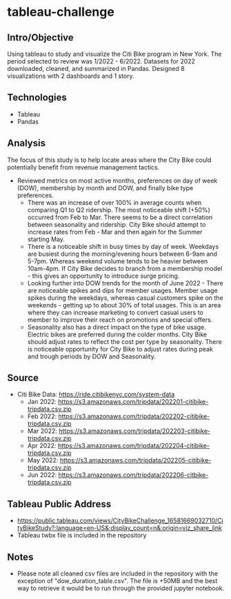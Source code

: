 # tableau-challenge

## Intro/Objective
Using tableau to study and visualize the Citi Bike program in New York. The period selected to review was 1/2022 - 6/2022. Datasets for 2022 downloaded, cleaned, and summarized in Pandas. Designed 8 visualizations with 2 dashboards and 1 story.

## Technologies
* Tableau
* Pandas

## Analysis
The focus of this study is to help locate areas where the City Bike could potentially benefit from revenue management tactics. 
* Reviewed metrics on most active months, preferences on day of week (DOW), membership by month and DOW, and finally bike type preferences. 
  * There was an increase of over 100% in average counts when comparing Q1 to Q2 ridership. The most noticeable shift (+50%) occurred from Feb to Mar. There seems to be a direct correlation between seasonality and ridership. City Bike should attempt to increase rates from Feb - Mar and then again for the Summer starting May.
  * There is a noticeable shift in busy times by day of week. Weekdays are busiest during the morning/evening hours between 6-9am and 5-7pm. Whereas weekend volume tends to be heavier between 10am-4pm. If City Bike decides to branch from a membership model - this gives an opportunity to introduce surge pricing. 
  * Looking further into DOW trends for the month of June 2022 - There are noticeable spikes and dips for member usages. Member usage spikes during the weekdays, whereas casual customers spike on the weekends - getting up to about 30% of total usages. This is an area where they can increase marketing to convert casual users to member to improve their reach on promotions and special offers.
  * Seasonality also has a direct impact on the type of bike usage. Electric bikes are preferred during the colder months. City Bike should adjust rates to reflect the cost per type by seasonality. There is noticeable opportunity for City Bike to adjust rates during peak and trough periods by DOW and Seasonality.

## Source
* Citi Bike Data: https://ride.citibikenyc.com/system-data
  * Jan 2022: https://s3.amazonaws.com/tripdata/202201-citibike-tripdata.csv.zip 
  * Feb 2022: https://s3.amazonaws.com/tripdata/202202-citibike-tripdata.csv.zip
  * Mar 2022: https://s3.amazonaws.com/tripdata/202203-citibike-tripdata.csv.zip
  * Apr 2022: https://s3.amazonaws.com/tripdata/202204-citibike-tripdata.csv.zip
  * May 2022: https://s3.amazonaws.com/tripdata/202205-citibike-tripdata.csv.zip
  * Jun 2022: https://s3.amazonaws.com/tripdata/202206-citbike-tripdata.csv.zip


## Tableau Public Address
* https://public.tableau.com/views/CityBikeChallenge_16581669032710/CityBikeStudy?:language=en-US&:display_count=n&:origin=viz_share_link
*  Tableau twbx file is included in the repository

## Notes
* Please note all cleaned csv files are included in the repository with the exception of "dow_duration_table.csv". The file is +50MB and the best way to retrieve it would be to run through the provided jupyter notebook. 
